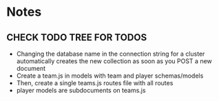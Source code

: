 # Notes

## CHECK TODO TREE FOR TODOS

- Changing the database name in the connection string for a cluster automatically creates the new collection as soon as you POST a new document
- Create a team.js in models with team and player schemas/models
- Then, create a single teams.js routes file with all routes
- player models are subdocuments on teams.js
